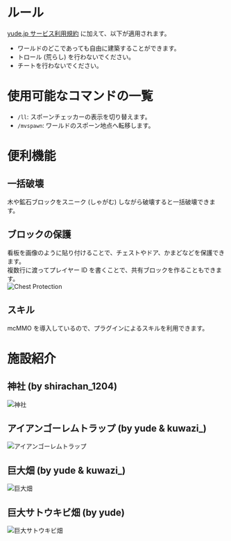# ルール
[yude.jp サービス利用規約](https://yude.jp/tos) に加えて、以下が適用されます。
* ワールドのどこであっても自由に建築することができます。
* トロール (荒らし) を行わないでください。
* チートを行わないでください。
# 使用可能なコマンドの一覧
* `/ll`: スポーンチェッカーの表示を切り替えます。
* `/mvspawn`: ワールドのスポーン地点へ転移します。

# 便利機能
## 一括破壊
木や鉱石ブロックをスニーク (しゃがむ) しながら破壊すると一括破壊できます。
## ブロックの保護
看板を画像のように貼り付けることで、チェストやドア、かまどなどを保護できます。\
複数行に渡ってプレイヤー ID を書くことで、共有ブロックを作ることもできます。\
![Chest Protection](/static/images/minecraft/lockette/chest.png)
## スキル
mcMMO を導入しているので、プラグインによるスキルを利用できます。  

# 施設紹介
## 神社 (by shirachan_1204)
![神社](/static/images/minecraft/shrine.png)
## アイアンゴーレムトラップ (by yude & kuwazi_)
![アイアンゴーレムトラップ](/static/images/minecraft/golem_trap.png)
## 巨大畑 (by yude & kuwazi_)
![巨大畑](/static/images/minecraft/large_field.png)
## 巨大サトウキビ畑 (by yude)
![巨大サトウキビ畑](/static/images/minecraft/sugarcane.png)